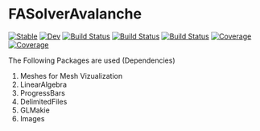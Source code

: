 # FASolverAvalanche

[![Stable](https://img.shields.io/badge/docs-stable-blue.svg)](https://ReckyLurker.github.io/FASolverAvalanche.jl/stable/)
[![Dev](https://img.shields.io/badge/docs-dev-blue.svg)](https://ReckyLurker.github.io/FASolverAvalanche.jl/dev/)
[![Build Status](https://github.com/ReckyLurker/FASolverAvalanche.jl/actions/workflows/CI.yml/badge.svg?branch=main)](https://github.com/ReckyLurker/FASolverAvalanche.jl/actions/workflows/CI.yml?query=branch%3Amain)
[![Build Status](https://app.travis-ci.com/ReckyLurker/FASolverAvalanche.jl.svg?branch=main)](https://app.travis-ci.com/ReckyLurker/FASolverAvalanche.jl)
[![Build Status](https://ci.appveyor.com/api/projects/status/github/ReckyLurker/FASolverAvalanche.jl?svg=true)](https://ci.appveyor.com/project/ReckyLurker/FASolverAvalanche-jl)
[![Coverage](https://codecov.io/gh/ReckyLurker/FASolverAvalanche.jl/branch/main/graph/badge.svg)](https://codecov.io/gh/ReckyLurker/FASolverAvalanche.jl)
[![Coverage](https://coveralls.io/repos/github/ReckyLurker/FASolverAvalanche.jl/badge.svg?branch=main)](https://coveralls.io/github/ReckyLurker/FASolverAvalanche.jl?branch=main)

The Following Packages are used (Dependencies)
1. Meshes for Mesh Vizualization
2. LinearAlgebra
3. ProgressBars
4. DelimitedFiles
5. GLMakie 
6. Images